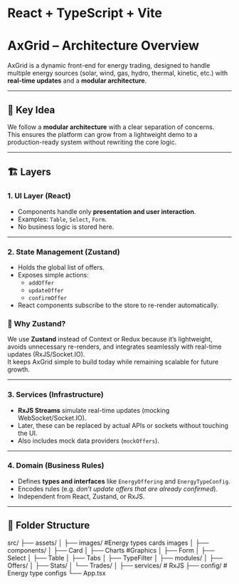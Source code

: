 # React + TypeScript + Vite

# AxGrid – Architecture Overview  

AxGrid is a dynamic front-end for energy trading, designed to handle multiple energy sources (solar, wind, gas, hydro, thermal, kinetic, etc.) with **real-time updates** and a **modular architecture**.  

---

## 🔑 Key Idea  

We follow a **modular architecture** with a clear separation of concerns.  
This ensures the platform can grow from a lightweight demo to a production-ready system without rewriting the core logic.  

---

## 🏗️ Layers  

### 1. **UI Layer (React)**  
- Components handle only **presentation and user interaction**.  
- Examples: `Table`, `Select`, `Form`.  
- No business logic is stored here.  

---

### 2. **State Management (Zustand)**  
- Holds the global list of offers.  
- Exposes simple actions:  
  - `addOffer`  
  - `updateOffer`  
  - `confirmOffer`  
- React components subscribe to the store to re-render automatically.  

### 🤔 Why Zustand?  
We use **Zustand** instead of Context or Redux because it’s lightweight, avoids unnecessary re-renders, and integrates seamlessly with real-time updates (RxJS/Socket.IO).  
It keeps AxGrid simple to build today while remaining scalable for future growth.  

---

### 3. **Services (Infrastructure)**  
- **RxJS Streams** simulate real-time updates (mocking WebSocket/Socket.IO).  
- Later, these can be replaced by actual APIs or sockets without touching the UI.  
- Also includes mock data providers (`mockOffers`).  

---

### 4. **Domain (Business Rules)**  
- Defines **types and interfaces** like `EnergyOffering` and `EnergyTypeConfig`.  
- Encodes rules (e.g. *don’t update offers that are already confirmed*).  
- Independent from React, Zustand, or RxJS.  

---

## 📂 Folder Structure  
src/
├── assets/
│ ├── images/ #Energy types cards images
│
├── components/
│ ├── Card
│ ├── Charts #Graphics
│ ├── Form
│ ├── Select
│ ├── Table
│ ├── Tabs
│ ├── TypeFilter
│
├── modules/
│ ├── Offers/
│ ├── Stats/ 
│ └── Trades/
│
├── services/ # RxJS 
├── config/ # Energy type configs
└── App.tsx
